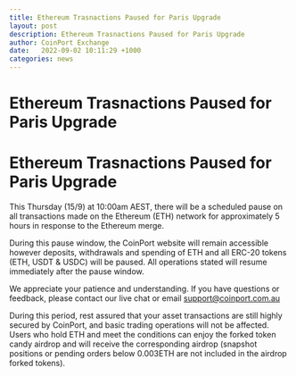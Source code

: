 ```yaml
---
title: Ethereum Trasnactions Paused for Paris Upgrade
layout: post
description: Ethereum Trasnactions Paused for Paris Upgrade
author: CoinPort Exchange
date:   2022-09-02 10:11:29 +1000
categories: news
---
```

# Ethereum Trasnactions Paused for Paris Upgrade
# Ethereum Trasnactions Paused for Paris Upgrade

This Thursday (15/9) at 10:00am AEST, there will be a scheduled pause on all transactions made on the Ethereum (ETH) network for approximately 5 hours in response to the Ethereum merge.

During this pause window, the CoinPort website will remain accessible however deposits, withdrawals and spending of ETH and all ERC-20 tokens (ETH, USDT & USDC) will be paused. All operations stated will resume immediately after the pause window.

We appreciate your patience and understanding. If you have questions or feedback, please contact our live chat or email support@coinport.com.au

During this period, rest assured that your asset transactions are still highly secured by CoinPort, and basic trading operations will not be affected. Users who hold ETH and meet the conditions can enjoy the forked token candy airdrop and will receive the corresponding airdrop (snapshot positions or pending orders below 0.003ETH are not included in the airdrop forked tokens).
